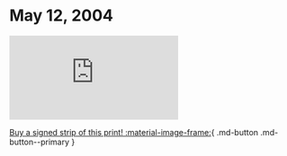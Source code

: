 # May 12, 2004

![](https://www.achewood.com/comic.php?date=05122004)

[Buy a signed strip of this print! :material-image-frame:](https://achewood-holiday-pop-up.myshopify.com/products/strip#05122004){ .md-button .md-button--primary }
